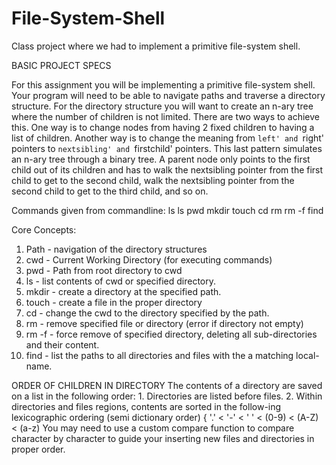 # File-System-Shell
Class project where we had to implement a primitive file-system shell. 

BASIC PROJECT SPECS

For this assignment you will be implementing a primitive file-system shell. Your
program will need to be able to navigate paths and traverse a directory structure.
For the directory structure you will want to create an n-ary tree where the
number of children is not limited. There are two ways to achieve this. One way is
to change nodes from having 2 fixed children to having a list of children. Another
way is to change the meaning from `left' and `right' pointers to `nextsibling' and
`firstchild' pointers. This last pattern simulates an n-ary tree through a binary
tree. A parent node only points to the first child out of its children and has to
walk the nextsibling pointer from the first child to get to the second child, walk
the nextsibling pointer from the second child to get to the third child, and so
on.

Commands given from commandline:
  ls
  ls <path>
  pwd
  mkdir <path>
  touch <path>
  cd <path>
  rm <path>
  rm -f <path>
  find <local name>
  
Core Concepts:
  1. Path - navigation of the directory structures
  2. cwd - Current Working Directory (for executing commands)
  3. pwd - Path from root directory to cwd
  4. ls - list contents of cwd or specified directory.
  5. mkdir - create a directory at the specified path.
  6. touch - create a file in the proper directory
  7. cd - change the cwd to the directory specified by the path.
  8. rm - remove specified file or directory (error if directory not empty)
  9. rm -f - force remove of specified directory, deleting all sub-directories and their content.
  10. find - list the paths to all directories and files with the a matching local-name.
  
ORDER OF CHILDREN IN DIRECTORY
  The contents of a directory are saved on a list in the following order:
    1. Directories are listed before files.
    2. Within directories and files regions, contents are sorted in the follow-ing lexicographic ordering (semi dictionary order)
        { '.' < '-' < ' ' < (0-9) < (A-Z) < (a-z)
  You may need to use a custom compare function to compare character by character to guide your inserting new files and directories in proper order.
